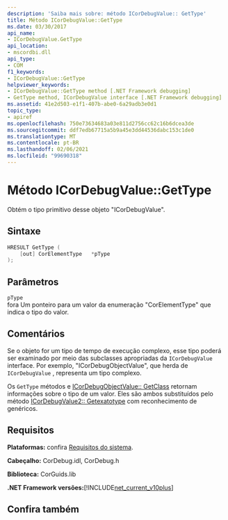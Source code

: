 ```yaml
---
description: 'Saiba mais sobre: método ICorDebugValue:: GetType'
title: Método ICorDebugValue::GetType
ms.date: 03/30/2017
api_name:
- ICorDebugValue.GetType
api_location:
- mscordbi.dll
api_type:
- COM
f1_keywords:
- ICorDebugValue::GetType
helpviewer_keywords:
- ICorDebugValue::GetType method [.NET Framework debugging]
- GetType method, ICorDebugValue interface [.NET Framework debugging]
ms.assetid: 41e2d503-e1f1-407b-abe0-6a29adb3e0d1
topic_type:
- apiref
ms.openlocfilehash: 750e73634683a03e811d2756cc62c16b6dcea3de
ms.sourcegitcommit: ddf7edb67715a5b9a45e3dd44536dabc153c1de0
ms.translationtype: MT
ms.contentlocale: pt-BR
ms.lasthandoff: 02/06/2021
ms.locfileid: "99690318"
---
```

# <a name="icordebugvaluegettype-method"></a>Método ICorDebugValue::GetType

Obtém o tipo primitivo desse objeto "ICorDebugValue".  
  
## <a name="syntax"></a>Sintaxe  
  
```cpp  
HRESULT GetType (  
    [out] CorElementType   *pType  
);  
```  
  
## <a name="parameters"></a>Parâmetros  

 `pType`  
 fora Um ponteiro para um valor da enumeração "CorElementType" que indica o tipo do valor.  
  
## <a name="remarks"></a>Comentários  

 Se o objeto for um tipo de tempo de execução complexo, esse tipo poderá ser examinado por meio das subclasses apropriadas da `ICorDebugValue` interface. Por exemplo, "ICorDebugObjectValue", que herda de `ICorDebugValue` , representa um tipo complexo.  
  
 Os `GetType` métodos e [ICorDebugObjectValue:: GetClass](icordebugobjectvalue-getclass-method.md) retornam informações sobre o tipo de um valor. Eles são ambos substituídos pelo método [ICorDebugValue2:: Getexatotype](icordebugvalue2-getexacttype-method.md) com reconhecimento de genéricos.  
  
## <a name="requirements"></a>Requisitos  

 **Plataformas:** confira [Requisitos do sistema](../../get-started/system-requirements.md).  
  
 **Cabeçalho:** CorDebug.idl, CorDebug.h  
  
 **Biblioteca:** CorGuids.lib  
  
 **.NET Framework versões:**[!INCLUDE[net_current_v10plus](../../../../includes/net-current-v10plus-md.md)]  
  
## <a name="see-also"></a>Confira também
